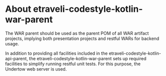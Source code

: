 # About etraveli-codestyle-kotlin-war-parent

The WAR parent should be used as the parent POM of all WAR artifact projects, implying both presentation
projects and restful WARs for backend usage.

In addition to providing all facilities included in the etraveli-codestyle-kotlin-api-parent, the 
etraveli-codestyle-kotlin-war-parent sets up required facilities to simplify running restful unit tests. 
For this purpose, the Undertow web server is used.